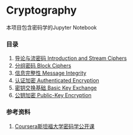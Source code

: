 Cryptography
=========

本项目包含密码学的Jupyter Notebook

### 目录
1. [导论与流密码 Introduction and Stream Ciphers](https://github.com/reata/Cryptography/blob/master/Introduction%20and%20Stream%20Ciphers.ipynb)
2. [分组密码 Block Ciphers](https://github.com/reata/Cryptography/blob/master/Block%20Ciphers.ipynb)
3. [信息完整性 Message Integrity](https://github.com/reata/Cryptography/blob/master/Message%20Integrity.ipynb)
4. [认证加密 Authenticated Encryption](https://github.com/reata/Cryptography/blob/master/Authenticated%20Encryption.ipynb)
5. [密钥交换基础 Basic Key Exchange](https://github.com/reata/Cryptography/blob/master/Basic%20Key%20Exchange.ipynb)
6. [公钥加密 Public-Key Encryption](https://github.com/reata/Cryptography/blob/master/Public-Key%20Encryption.ipynb)

### 参考资料
1. [Coursera斯坦福大学密码学公开课](https://www.coursera.org/learn/crypto)

